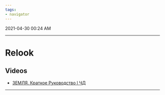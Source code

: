 ```yaml
---
tags:
- navigator
---
```

2021-04-30 00:24 AM
***

# Relook
## Videos
- [ЗЕМЛЯ. Краткое Руководство l ЧД](https://www.youtube.com/watch?v=uc3orAcGfeE&list=WL&index=38)


***